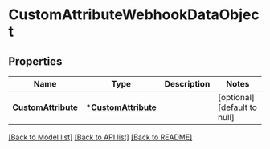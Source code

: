 # CustomAttributeWebhookDataObject

## Properties

 Name                | Type                                       | Description | Notes                        
---------------------|--------------------------------------------|-------------|------------------------------
 **CustomAttribute** | [***CustomAttribute**](CustomAttribute.md) |             | [optional] [default to null] 

[[Back to Model list]](../README.md#documentation-for-models) [[Back to API list]](../README.md#documentation-for-api-endpoints) [[Back to README]](../README.md)

